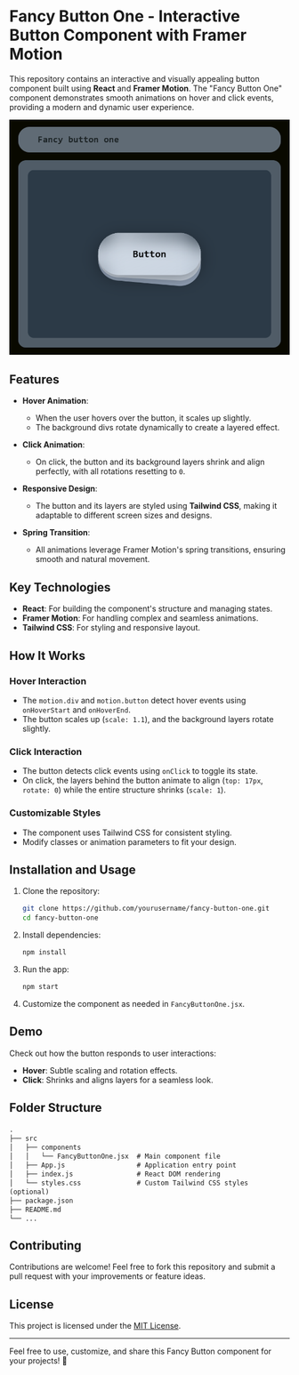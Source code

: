 # Fancy Button One - Interactive Button Component with Framer Motion

This repository contains an interactive and visually appealing button component built using **React** and **Framer Motion**. The "Fancy Button One" component demonstrates smooth animations on hover and click events, providing a modern and dynamic user experience.

[![Demo Video](./fancyButtonOne.png)](./fancyButtonOne.mp4)


## Features

- **Hover Animation**:
  - When the user hovers over the button, it scales up slightly.
  - The background divs rotate dynamically to create a layered effect.

- **Click Animation**:
  - On click, the button and its background layers shrink and align perfectly, with all rotations resetting to `0`.

- **Responsive Design**:
  - The button and its layers are styled using **Tailwind CSS**, making it adaptable to different screen sizes and designs.

- **Spring Transition**:
  - All animations leverage Framer Motion's spring transitions, ensuring smooth and natural movement.

## Key Technologies

- **React**: For building the component's structure and managing states.
- **Framer Motion**: For handling complex and seamless animations.
- **Tailwind CSS**: For styling and responsive layout.

## How It Works

### Hover Interaction
- The `motion.div` and `motion.button` detect hover events using `onHoverStart` and `onHoverEnd`.
- The button scales up (`scale: 1.1`), and the background layers rotate slightly.

### Click Interaction
- The button detects click events using `onClick` to toggle its state.
- On click, the layers behind the button animate to align (`top: 17px`, `rotate: 0`) while the entire structure shrinks (`scale: 1`).

### Customizable Styles
- The component uses Tailwind CSS for consistent styling.
- Modify classes or animation parameters to fit your design.

## Installation and Usage

1. Clone the repository:
   ```bash
   git clone https://github.com/yourusername/fancy-button-one.git
   cd fancy-button-one
   ```

2. Install dependencies:
   ```bash
   npm install
   ```

3. Run the app:
   ```bash
   npm start
   ```

4. Customize the component as needed in `FancyButtonOne.jsx`.

## Demo

Check out how the button responds to user interactions:
- **Hover**: Subtle scaling and rotation effects.
- **Click**: Shrinks and aligns layers for a seamless look.

## Folder Structure

```
.
├── src
│   ├── components
│   │   └── FancyButtonOne.jsx  # Main component file
│   ├── App.js                  # Application entry point
│   ├── index.js                # React DOM rendering
│   └── styles.css              # Custom Tailwind CSS styles (optional)
├── package.json
├── README.md
└── ...
```

## Contributing

Contributions are welcome! Feel free to fork this repository and submit a pull request with your improvements or feature ideas.

## License

This project is licensed under the [MIT License](LICENSE).

---

Feel free to use, customize, and share this Fancy Button component for your projects! 🚀

